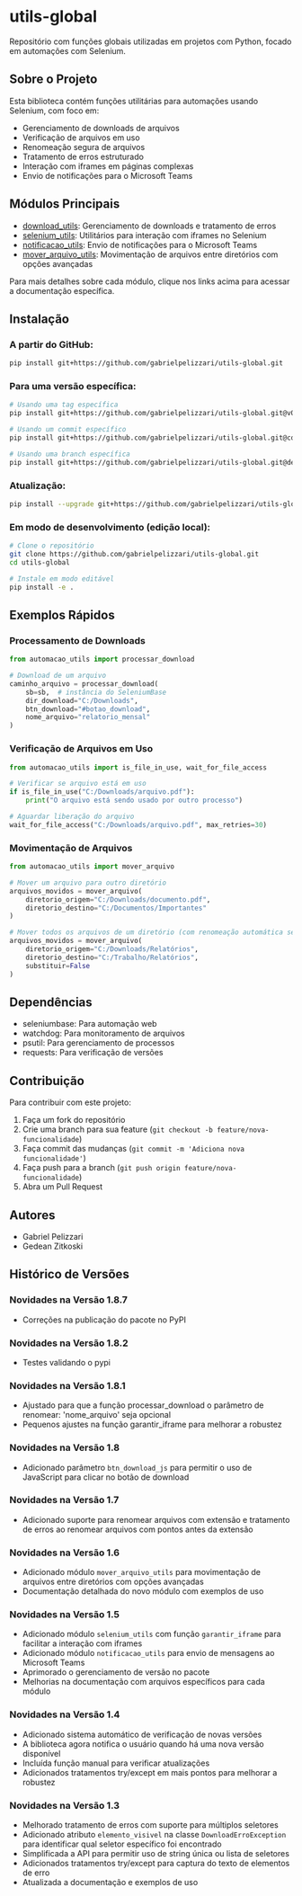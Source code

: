 # utils-global

Repositório com funções globais utilizadas em projetos com Python, focado em automações com Selenium.

## Sobre o Projeto

Esta biblioteca contém funções utilitárias para automações usando Selenium, com foco em:
- Gerenciamento de downloads de arquivos
- Verificação de arquivos em uso
- Renomeação segura de arquivos
- Tratamento de erros estruturado
- Interação com iframes em páginas complexas
- Envio de notificações para o Microsoft Teams

## Módulos Principais

- [download_utils](./automacao_utils/download_utils.md): Gerenciamento de downloads e tratamento de erros
- [selenium_utils](./automacao_utils/selenium_utils.md): Utilitários para interação com iframes no Selenium
- [notificacao_utils](./automacao_utils/notificacao_utils.md): Envio de notificações para o Microsoft Teams
- [mover_arquivo_utils](./automacao_utils/mover_arquivo_utils.md): Movimentação de arquivos entre diretórios com opções avançadas

Para mais detalhes sobre cada módulo, clique nos links acima para acessar a documentação específica.

## Instalação

### A partir do GitHub:

```bash
pip install git+https://github.com/gabrielpelizzari/utils-global.git
```

### Para uma versão específica:

```bash
# Usando uma tag específica
pip install git+https://github.com/gabrielpelizzari/utils-global.git@v0.1.6

# Usando um commit específico
pip install git+https://github.com/gabrielpelizzari/utils-global.git@commit_hash

# Usando uma branch específica
pip install git+https://github.com/gabrielpelizzari/utils-global.git@develop
```

### Atualização:

```bash
pip install --upgrade git+https://github.com/gabrielpelizzari/utils-global.git
```

### Em modo de desenvolvimento (edição local):

```bash
# Clone o repositório
git clone https://github.com/gabrielpelizzari/utils-global.git
cd utils-global

# Instale em modo editável
pip install -e .
```

## Exemplos Rápidos

### Processamento de Downloads

```python
from automacao_utils import processar_download

# Download de um arquivo
caminho_arquivo = processar_download(
    sb=sb,  # instância do SeleniumBase
    dir_download="C:/Downloads",
    btn_download="#botao_download",
    nome_arquivo="relatorio_mensal"
)
```

### Verificação de Arquivos em Uso

```python
from automacao_utils import is_file_in_use, wait_for_file_access

# Verificar se arquivo está em uso
if is_file_in_use("C:/Downloads/arquivo.pdf"):
    print("O arquivo está sendo usado por outro processo")

# Aguardar liberação do arquivo
wait_for_file_access("C:/Downloads/arquivo.pdf", max_retries=30)
```

### Movimentação de Arquivos

```python
from automacao_utils import mover_arquivo

# Mover um arquivo para outro diretório
arquivos_movidos = mover_arquivo(
    diretorio_origem="C:/Downloads/documento.pdf",
    diretorio_destino="C:/Documentos/Importantes"
)

# Mover todos os arquivos de um diretório (com renomeação automática se já existirem)
arquivos_movidos = mover_arquivo(
    diretorio_origem="C:/Downloads/Relatórios",
    diretorio_destino="C:/Trabalho/Relatórios",
    substituir=False
)
```

## Dependências

- seleniumbase: Para automação web
- watchdog: Para monitoramento de arquivos
- psutil: Para gerenciamento de processos
- requests: Para verificação de versões

## Contribuição

Para contribuir com este projeto:
1. Faça um fork do repositório
2. Crie uma branch para sua feature (`git checkout -b feature/nova-funcionalidade`)
3. Faça commit das mudanças (`git commit -m 'Adiciona nova funcionalidade'`)
4. Faça push para a branch (`git push origin feature/nova-funcionalidade`)
5. Abra um Pull Request

## Autores

- Gabriel Pelizzari
- Gedean Zitkoski



## Histórico de Versões


### Novidades na Versão 1.8.7

- Correções na publicação do pacote no PyPI


### Novidades na Versão 1.8.2

- Testes validando o pypi

### Novidades na Versão 1.8.1

- Ajustado para que a função processar_download o parâmetro de renomear: 'nome_arquivo' seja opcional
- Pequenos ajustes na função garantir_iframe para melhorar a robustez

### Novidades na Versão 1.8

- Adicionado parâmetro `btn_download_js` para permitir o uso de JavaScript para clicar no botão de download

### Novidades na Versão 1.7

- Adicionado suporte para renomear arquivos com extensão e tratamento de erros ao renomear arquivos com pontos antes da extensão

### Novidades na Versão 1.6

- Adicionado módulo `mover_arquivo_utils` para movimentação de arquivos entre diretórios com opções avançadas
- Documentação detalhada do novo módulo com exemplos de uso

### Novidades na Versão 1.5

- Adicionado módulo `selenium_utils` com função `garantir_iframe` para facilitar a interação com iframes
- Adicionado módulo `notificacao_utils` para envio de mensagens ao Microsoft Teams
- Aprimorado o gerenciamento de versão no pacote
- Melhorias na documentação com arquivos específicos para cada módulo

### Novidades na Versão 1.4

- Adicionado sistema automático de verificação de novas versões
- A biblioteca agora notifica o usuário quando há uma nova versão disponível
- Incluída função manual para verificar atualizações
- Adicionados tratamentos try/except em mais pontos para melhorar a robustez

### Novidades na Versão 1.3

- Melhorado tratamento de erros com suporte para múltiplos seletores
- Adicionado atributo `elemento_visivel` na classe `DownloadErroException` para identificar qual seletor específico foi encontrado
- Simplificada a API para permitir uso de string única ou lista de seletores
- Adicionados tratamentos try/except para captura do texto de elementos de erro
- Atualizada a documentação e exemplos de uso
